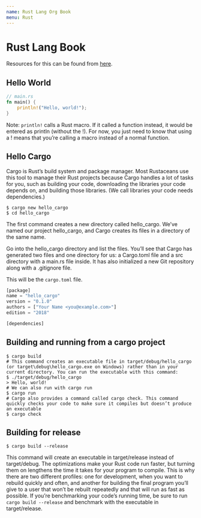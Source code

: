 ```yaml
---
name: Rust Lang Org Book
menu: Rust
---
```


# Rust Lang Book

Resources for this can be found from [here](https://doc.rust-lang.org/book/foreword.html).

## Hello World

```rust
// main.rs
fn main() {
    println!("Hello, world!");
}
```

Note: `println!` calls a Rust macro. If it called a function instead, it would be entered as println (without the !). For now, you just need to know that using a ! means that you’re calling a macro instead of a normal function.

## Hello Cargo

Cargo is Rust’s build system and package manager. Most Rustaceans use this tool to manage their Rust projects because Cargo handles a lot of tasks for you, such as building your code, downloading the libraries your code depends on, and building those libraries. (We call libraries your code needs dependencies.)

```shell
$ cargo new hello_cargo
$ cd hello_cargo
```

The first command creates a new directory called hello_cargo. We’ve named our project hello_cargo, and Cargo creates its files in a directory of the same name.

Go into the hello_cargo directory and list the files. You’ll see that Cargo has generated two files and one directory for us: a Cargo.toml file and a src directory with a main.rs file inside. It has also initialized a new Git repository along with a .gitignore file.

This will be the `cargo.toml` file.

```rust
[package]
name = "hello_cargo"
version = "0.1.0"
authors = ["Your Name <you@example.com>"]
edition = "2018"

[dependencies]
```

## Building and running from a cargo project

```shell
$ cargo build
# This command creates an executable file in target/debug/hello_cargo (or target\debug\hello_cargo.exe on Windows) rather than in your current directory. You can run the executable with this command:
$ ./target/debug/hello_cargo
> Hello, world!
# We can also run with cargo run
$ cargo run
# Cargo also provides a command called cargo check. This command quickly checks your code to make sure it compiles but doesn’t produce an executable
$ cargo check
```

## Building for release

```shell
$ cargo build --release
```

This command will create an executable in target/release instead of target/debug. The optimizations make your Rust code run faster, but turning them on lengthens the time it takes for your program to compile. This is why there are two different profiles: one for development, when you want to rebuild quickly and often, and another for building the final program you’ll give to a user that won’t be rebuilt repeatedly and that will run as fast as possible. If you’re benchmarking your code’s running time, be sure to run `cargo build --release` and benchmark with the executable in target/release.
